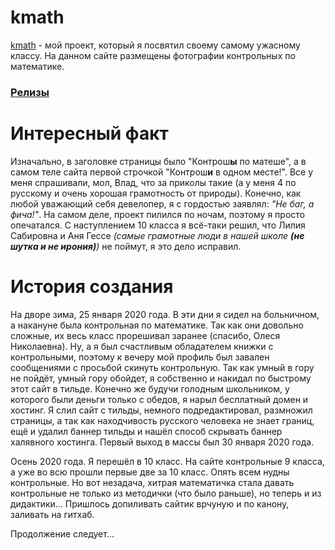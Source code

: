 # kmath

[kmath](http://kmath.tk/ "kmath.tk") - мой проект, который я посвятил своему самому ужасному классу. На данном сайте размещены фотографии контрольных по математике.

### [Релизы](https://github.com/devVladOS/kmath/releases)

# Интересный факт

Изначально, в заголовке страницы было "Контрош**ы** по матеше", а в самом теле сайта первой строчкой "Контрош**и** в одном месте!". Все у меня спрашивали, мол, Влад, что за приколы такие (а у меня 4 по русскому и очень хорошая грамотность от природы). Конечно, как любой уважающий себя девелопер, я с гордостью заявлял: *"Не баг, а фича!"*. На самом деле, проект пилился по ночам, поэтому я просто опечатался. С наступлением 10 класса я всё-таки решил, что Лилия Сабировна и Аня Гессе *(самые грамотные люди в нашей школе **(не шутка и не ирония)**)* не поймут, я это дело исправил.

# История создания

На дворе зима, 25 января 2020 года. В эти дни я сидел на больничном, а накануне была контрольная по математике. Так как они довольно сложные, их весь класс прорешивал заранее (спасибо, Олеся Николаевна). Ну, а я был счастливым обладателем книжки с контрольными, поэтому к вечеру мой профиль был завален сообщениями с просьбой скинуть контрольную. Так как умный в гору не пойдёт, умный гору обойдет, я собственно и накидал по быстрому этот сайт в тильде. Конечно же будучи голодным школьником, у которого были деньги только с обедов, я нарыл бесплатный домен и хостинг. Я слил сайт с тильды, немного подредактировал, размножил страницы, а так как находчивость русского человека не знает границ, ещё и удалил баннер тильды и нашёл способ скрывать баннер халявного хостинга. Первый выход в массы был 30 января 2020 года.

Осень 2020 года. Я перешёл в 10 класс. На сайте контрольные 9 класса, а уже во всю прошли первые две за 10 класс. Опять всем нудны контрольные. Но вот незадача, хитрая математичка стала давать контрольные не только из методички (что было раньше), но теперь и из дидактики... Пришлось допиливать сайтик врчуную и по канону, заливать на гитхаб.

Продолжение следует...

